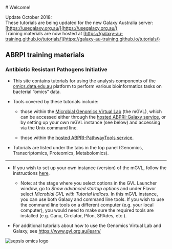 <br>
# Welcome!

<ss> Update October 2018: </ss>
<br>
<ss>These tutorials are being updated for the new Galaxy Australia server: [https://usegalaxy.org.au/](https://usegalaxy.org.au/) </ss>
<br>
<ss>
Training materials are now hosted at [https://galaxy-au-training.github.io/tutorials/](https://galaxy-au-training.github.io/tutorials/) </ss>

## ABRPI training materials

### Antibiotic Resistant Pathogens Initiative


- This site contains tutorials for using the analysis components of the [omics.data.edu.au](omics.data.edu.au) platform to perform various bioinformatics tasks on bacterial “omics” data.


- Tools covered by these tutorials include:

    - those within the [Microbial Genomics Virtual Lab](http://genome.edu.au/) (the mGVL), which can be accessed either through the [hosted ABPRI-Galaxy service](http://abrpi.genome.edu.au/galaxy/), or by setting up your own mGVL instance (see below) and accessing via the Unix command line.

    - those within the [hosted ABPRI-PathwayTools service](http://abrpi.genome.edu.au:9655).


- Tutorials are listed under the tabs in the top panel (Genomics, Transcriptomics, Proteomics, Metabolomics).
_______

- If you wish to set up your own instance (version) of the mGVL, follow the instructions [here](http://vlsci.github.io/lscc_docs/tutorials/gvl_launch/gvl_launch/).


    - Note: at the stage where you select options in the GVL Launcher window, go to *Show advanced startup options* and under Flavor select *Microbial GVL with Tutorial Indices*. In this mGVL instance, you can use both Galaxy and command line tools. If you wish to use the command line tools on a different computer (e.g. your local computer), you would need to make sure the required tools are installed (e.g. Canu, Circlator, Pilon, SPAdes, etc.).

- For additional tutorials about how to use the Genomics Virtual Lab and Galaxy, see <https://www.gvl.org.au/learn/>




<!--

- The Food and Health Flagship is an [RDS-funded](http://omics.data.edu.au/) project to provide cloud-based data services and tools
for Australian Life Science Researchers to combine, analyse and interpret
genomic, transcriptomic, proteomic and metabolomic data. The data platform will incorporate the [Bioplatforms Australia Antibiotic Resistant Pathogens Initiative (ABRPI)](http://www.bioplatforms.com/antibiotic-resistant-pathogens/).


- This site contains tutorials for using the ABRPI
[Microbial Genomics Virtual Lab](http://genome.edu.au/) (the mGVL) to perform bioinformatics
tasks on bacterial "omics" data, either on the Unix command line or using
the [Galaxy](http://galaxyproject.org/) system.

- Tutorials are listed under the tabs in the top panel and are being added progressively.

- If you wish to set up your own instance (version) of the mGVL, follow the instructions [here](http://vlsci.github.io/lscc_docs/tutorials/gvl_launch/gvl_launch/).
    - Note: at the stage where you select options in the GVL Launcher window, go to <fn>Show advanced startup options</fn> and under <fn>Flavor</fn> select *Microbial GVL with Tutorial Indices*. In this mGVL instance, you can use both Galaxy and command line tools. If you wish to use the command line tools on a different computer (e.g. your local computer), you would need to make sure the required tools are installed (e.g. Canu, Circlator, Pilon, SPAdes, etc.).

- For more information about how to use the Microbial Genomics Virtual Lab and Galaxy, see <http://www.genome.edu.au/>

-->


![sepsis omics logo](media/logos/omics.png)
